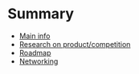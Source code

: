 # Summary

- [Main info](./pitch.md)
- [Research on product/competition](./research.md)
- [Roadmap](./roadmap.md)
- [Networking](./networking.md)
